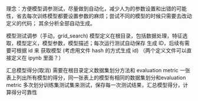 
理念：方便模型调参测试，尽量做到自动化，减少人为的参数设置和出错的可能性，省去每次训练模型都要设置参数的麻烦；尝试不同的模型的时候只需要去改动定义的代码；
其余分析全部自动生成。

模型测试调参（手动，grid_search)
    模型定义在根目录，包括数据处理，特征选取，模型定义，模型参数，模型描述；每次运行测试自动保存
    生成 ID，后续有需要可根据 id 来 获取模型 (考虑用文件 hash 的方式生成 id)
    （两个定义文件可以直接定义在 ipynb 里面？）

汇总模型得分(取消)
    需要在根目录定义数据集划分方法和 evaluation metric
    一张表上列出所有模型的得分，同一张表上的模型有相同的数据集划分和evaluation metric
    多次划分训练集测试集来测试，保存每一次测试结果，汇总模型得分，计算得分可靠性